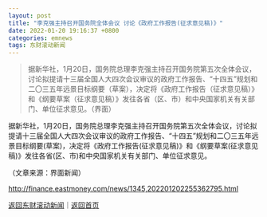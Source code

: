 ```yaml
---
layout: post
title: "李克强主持召开国务院全体会议 讨论《政府工作报告(征求意见稿)》"
date: 2022-01-20 19:16:37 +0800
categories: emnews
tags: 东财滚动新闻
---
```

> 据新华社，1月20日，国务院总理李克强主持召开国务院第五次全体会议，讨论拟提请十三届全国人大四次会议审议的政府工作报告、“十四五”规划和二〇三五年远景目标纲要（草案），决定将《政府工作报告（征求意见稿）》和《纲要草案（征求意见稿）》发往各省（区、市）和中央国家机关有关部门、单位征求意见。（界面）

<p>据新华社，1月20日，国务院总理李克强主持召开国务院第五次全体会议，讨论拟提请十三届全国人大四次会议审议的政府工作报告、“十四五”规划和二〇三五年远景目标纲要(草案)，决定将《政府工作报告(征求意见稿)》和《纲要草案(征求意见稿)》发往各省(区、市)和中央国家机关有关部门、单位征求意见。</p><p class="em_media">（文章来源：界面新闻）</p>

<http://finance.eastmoney.com/news/1345,202201202255362795.html>

[返回东财滚动新闻](//finews.withounder.com/emnews/)｜[返回首页](//finews.withounder.com/)